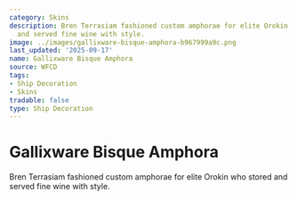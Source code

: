 ```yaml
---
category: Skins
description: Bren Terrasiam fashioned custom amphorae for elite Orokin who stored
  and served fine wine with style.
image: ../images/gallixware-bisque-amphora-b967999a9c.png
last_updated: '2025-09-17'
name: Gallixware Bisque Amphora
source: WFCD
tags:
- Ship Decoration
- Skins
tradable: false
type: Ship Decoration
---
```


# Gallixware Bisque Amphora

Bren Terrasiam fashioned custom amphorae for elite Orokin who stored and served fine wine with style.

